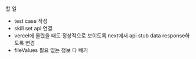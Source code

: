 할 일

- test case 작성
- skill set api 연결
- vercel에 올렸을 때도 정상적으로 보이도록 next에서 api stub data response하도록 변경
- fileValues 필요 없는 정보 다 빼기
